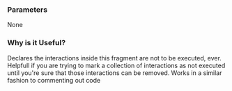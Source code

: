 ### Parameters
None

### Why is it Useful?
Declares the interactions inside this fragment are not to be executed, ever. Helpfull if you are trying to mark a collection of interactions as not executed until you're sure that those interactions can be removed. Works in a similar fashion to commenting out code

